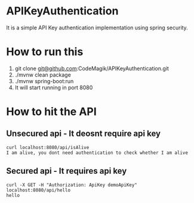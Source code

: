 # APIKeyAuthentication
It is a simple API Key authentication implementation using spring security.

# How to run this
1. git clone git@github.com:CodeMagik/APIKeyAuthentication.git
2. ./mvnw clean package
3. ./mvnw spring-boot:run
4. It will start running in port 8080

# How to hit the API
## Unsecured api - It deosnt require api key
  ``` 
  curl localhost:8080/api/isAlive 
  I am alive, you dont need authentication to check whether I am alive
  
  ```

## Secured api - It requires api key
  ``` 
  curl -X GET -H "Authorization: ApiKey demoApiKey" localhost:8080/api/hello 
  hello
  ```
